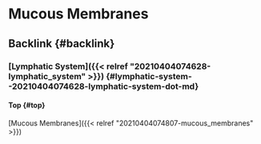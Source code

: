 # Mucous Membranes


## Backlink {#backlink}


### [Lymphatic System]({{< relref "20210404074628-lymphatic_system" >}}) {#lymphatic-system--20210404074628-lymphatic-system-dot-md}


#### Top {#top}

[Mucous Membranes]({{< relref "20210404074807-mucous_membranes" >}})
